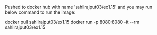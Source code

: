 Pushed to docker hub with name 'sahilrajput03/ex1.15' and you may run below command to run the image:

docker pull sahilrajput03/ex1.15
docker run -p 8080:8080 -it --rm sahilrajput03/ex1.15
